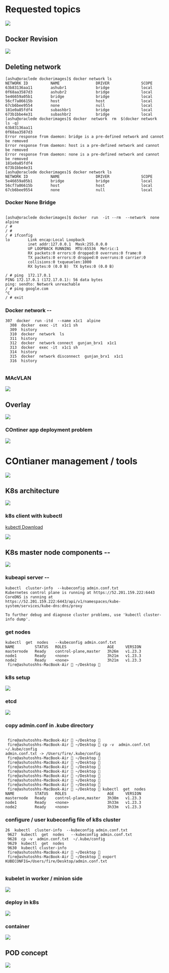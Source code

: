 # Requested topics 

<img src="topic.png">

## Docker Revision 

<img src="rev.png">

## Deleting network 

```
[ashu@oraclede dockerimages]$ docker network ls
NETWORK ID          NAME                DRIVER              SCOPE
63b83136aa11        ashubr1             bridge              local
0f68aa3587d3        ashubr2             bridge              local
5e46659a05b1        bridge              bridge              local
56cf7a86615b        host                host                local
67cb6bee9554        none                null                local
181e0a85fdf4        subashbr1           bridge              local
673b1bbe4e31        subashbr2           bridge              local
[ashu@oraclede dockerimages]$ docker  network  rm  $(docker network  ls -q)
63b83136aa11
0f68aa3587d3
Error response from daemon: bridge is a pre-defined network and cannot be removed
Error response from daemon: host is a pre-defined network and cannot be removed
Error response from daemon: none is a pre-defined network and cannot be removed
181e0a85fdf4
673b1bbe4e31
[ashu@oraclede dockerimages]$ docker network ls
NETWORK ID          NAME                DRIVER              SCOPE
5e46659a05b1        bridge              bridge              local
56cf7a86615b        host                host                local
67cb6bee9554        none                null                local

```

### Docker None Bridge 

```

[ashu@oraclede dockerimages]$ docker  run  -it --rm  --network  none alpine 
/ # 
/ # 
/ # ifconfig 
lo        Link encap:Local Loopback  
          inet addr:127.0.0.1  Mask:255.0.0.0
          UP LOOPBACK RUNNING  MTU:65536  Metric:1
          RX packets:0 errors:0 dropped:0 overruns:0 frame:0
          TX packets:0 errors:0 dropped:0 overruns:0 carrier:0
          collisions:0 txqueuelen:1000 
          RX bytes:0 (0.0 B)  TX bytes:0 (0.0 B)

/ # ping  172.17.0.1
PING 172.17.0.1 (172.17.0.1): 56 data bytes
ping: sendto: Network unreachable
/ # ping google.com 
^C
/ # exit

```

### Docker network --

```
307  docker  run -itd  --name x1c1  alpine  
  308  docker  exec -it  x1c1 sh 
  309  history 
  310  docker  network  ls
  311  history 
  312  docker  network connect  gunjan_brx1  x1c1 
  313  docker  exec -it  x1c1 sh 
  314  history 
  315  docker  network disconnect  gunjan_brx1  x1c1 
  316  history 
  
```

### MAcVLAN 

<img src="macvlan.png">

## Overlay 

<img src="overlay.png">


### COntiner app deployment problem 

<img src="app1.png">

# COntianer management  /  tools 

<img src="tools.png">

## K8s architecture 

<img src="arch1.png">

### k8s client with kubectl 

[kubectl Download](https://kubernetes.io/docs/tasks/tools/)

<img src="kubectl.png">


## K8s master node components -- 

<img src="apiserver.png">

### kubeapi server --

```
kubectl  cluster-info  --kubeconfig admin.conf.txt 
Kubernetes control plane is running at https://52.201.159.222:6443
CoreDNS is running at https://52.201.159.222:6443/api/v1/namespaces/kube-system/services/kube-dns:dns/proxy

To further debug and diagnose cluster problems, use 'kubectl cluster-info dump'.

```

### get nodes 

```
kubectl  get  nodes   --kubeconfig admin.conf.txt 
NAME         STATUS   ROLES                  AGE     VERSION
masternode   Ready    control-plane,master   3h26m   v1.23.3
node1        Ready    <none>                 3h21m   v1.23.3
node2        Ready    <none>                 3h21m   v1.23.3
 fire@ashutoshhs-MacBook-Air  ~/Desktop  

```

### k8s setup

<img src="k8ssetup.png">

### etcd 

<img src="etcd.png">

### copy admin.conf in .kube directory 

```
 
 fire@ashutoshhs-MacBook-Air  ~/Desktop  
 fire@ashutoshhs-MacBook-Air  ~/Desktop  cp -v  admin.conf.txt  ~/.kube/config
admin.conf.txt -> /Users/fire/.kube/config
 fire@ashutoshhs-MacBook-Air  ~/Desktop  
 fire@ashutoshhs-MacBook-Air  ~/Desktop  
 fire@ashutoshhs-MacBook-Air  ~/Desktop  
 fire@ashutoshhs-MacBook-Air  ~/Desktop  
 fire@ashutoshhs-MacBook-Air  ~/Desktop  
 fire@ashutoshhs-MacBook-Air  ~/Desktop  
 fire@ashutoshhs-MacBook-Air  ~/Desktop  
 fire@ashutoshhs-MacBook-Air  ~/Desktop  kubectl  get  nodes                               
NAME         STATUS   ROLES                  AGE     VERSION
masternode   Ready    control-plane,master   3h38m   v1.23.3
node1        Ready    <none>                 3h33m   v1.23.3
node2        Ready    <none>                 3h33m   v1.23.3

```

### configure / user kubeconfig file of k8s cluster 

```
26  kubectl  cluster-info  --kubeconfig admin.conf.txt 
 9627  kubectl  get  nodes   --kubeconfig admin.conf.txt 
 9628  cp -v  admin.conf.txt  ~/.kube/config
 9629  kubectl  get  nodes  
 9630  kubectl cluster-info 
 fire@ashutoshhs-MacBook-Air  ~/Desktop  
 fire@ashutoshhs-MacBook-Air  ~/Desktop  export KUBECONFIG=/Users/fire/Desktop/admin.conf.txt 
 
```

### kubelet in worker / minion side

<img src="minion1.png">

### deploy in k8s 

<img src="k8sapp.png">

### container 

<img src="container1.png">

## POD concept 

<img src="pod.png">






